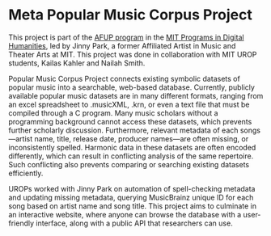 # Meta Popular Music Corpus Project

This project is part of the [AFUP program](https://web.archive.org/web/20210510194430/https://digitalhumanities.mit.edu/calls/) in the [MIT Programs in Digital Humanities](https://digitalhumanities.mit.edu), led by Jinny Park, a former Affiliated Artist in Music and Theater Arts at MIT.
This project was done in collaboration with MIT UROP students, Kailas Kahler and Nailah Smith.

Popular Music Corpus Project connects existing symbolic datasets of popular music into a searchable, web-based database. Currently, publicly available popular music datasets are in many different formats, ranging from an excel spreadsheet to .musicXML, .krn, or even a text file that must be compiled through a C program. Many music scholars without a programming background cannot access these datasets, which prevents further scholarly discussion. Furthermore, relevant metadata of each songs—artist name, title, release date, producer names—are often missing, or inconsistently spelled. Harmonic data in these datasets are often encoded differently, which can result in conflicting analysis of the same repertoire. Such conflicting also prevents comparing or searching existing datasets efficiently.

UROPs worked with Jinny Park on automation of spell-checking metadata and updating missing metadata, querying MusicBrainz unique ID for each song based on artist name and song title. This project aims to culminate in an interactive website, where anyone can browse the database with a user-friendly interface, along with a public API that researchers can use.
